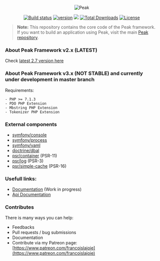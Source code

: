<p align="center"><img src="http://francoislajoie.com/assets/img/peaklogo.jpg" alt="Peak"></p>
<p align="center">
<a href="https://travis-ci.org/peakphp/framework"><img src="https://travis-ci.org/peakphp/framework.svg" alt="Build status"></a>
<a href="https://packagist.org/packages/peak/framework"><img src="https://poser.pugx.org/peak/framework/version" alt="version"></a>
<a href="https://codeclimate.com/github/peakphp/framework"><img src="https://codeclimate.com/github/peakphp/framework/badges/gpa.svg" /></a>
<a href="https://packagist.org/packages/peak/framework"><img src="https://poser.pugx.org/peak/framework/downloads" alt="Total Downloads"></a>
<a href="https://github.com/peakphp/framework/blob/master/LICENSE.md"><img src="https://poser.pugx.org/peak/framework/license" alt="License"></a>
</p>

> **Note:** This repository contains the core code of the Peak framework. If you want to build an application using Peak, visit the main [Peak repository](https://github.com/peakphp/peak).

### About Peak Framework v2.x (LATEST)

Check [latest 2.7 version here](https://github.com/peakphp/framework/releases/tag/v2.27.0)

### About Peak Framework v3.x (NOT STABLE) and currently under development in master branch

Requirements:

    - PHP >= 7.1.3
    - PDO PHP Extension
    - Mbstring PHP Extension
    - Tokenizer PHP Extension

### External components

   - [symfony/console](https://github.com/symfony/console)
   - [symfony/process](https://github.com/symfony/process)
   - [symfony/yaml](https://github.com/symfony/yaml)
   - [doctrine/dbal](https://github.com/doctrine/dbal)
   - [psr/container](https://github.com/php-fig/container) (PSR-11)
   - [psr/log](https://github.com/php-fig/log) (PSR-3)
   - [psr/simple-cache](https://github.com/php-fig/simple-cache) (PSR-16)
   
### Usefull links:
- [Documentation](https://peak.readthedocs.io) (Work in progress)
- [Api Documentation](http://api.peakframework.com)

### Contributes

There is many ways you can help:

- Feedbacks
- Pull requests / bug submissions
- Documentation
- Contribute via my Patreon page: [https://www.patreon.com/francoislajoie](https://www.patreon.com/francoislajoie)




